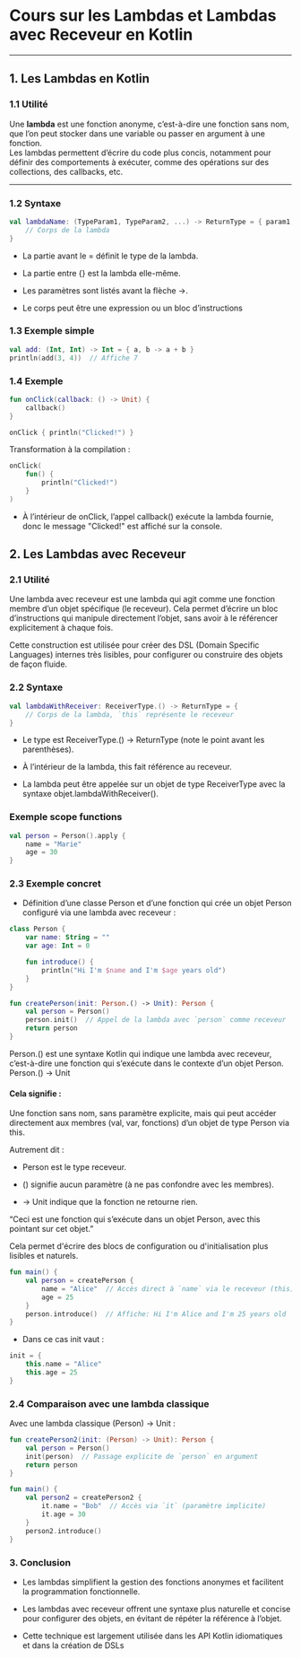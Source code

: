 # Cours sur les Lambdas et Lambdas avec Receveur en Kotlin

---

## 1. Les Lambdas en Kotlin

### 1.1 Utilité

Une **lambda** est une fonction anonyme, c’est-à-dire une fonction sans nom, que l’on peut stocker dans une variable ou passer en argument à une fonction.  
Les lambdas permettent d’écrire du code plus concis, notamment pour définir des comportements à exécuter, comme des opérations sur des collections, des callbacks, etc.

---

### 1.2 Syntaxe

```kotlin
val lambdaName: (TypeParam1, TypeParam2, ...) -> ReturnType = { param1, param2, ... -> 
    // Corps de la lambda
}
```

- La partie avant le = définit le type de la lambda.

- La partie entre {} est la lambda elle-même.

- Les paramètres sont listés avant la flèche ->.

- Le corps peut être une expression ou un bloc d’instructions

### 1.3 Exemple simple

```kotlin
val add: (Int, Int) -> Int = { a, b -> a + b }
println(add(3, 4))  // Affiche 7
```

### 1.4 Exemple 

```kotlin
fun onClick(callback: () -> Unit) {
    callback()
}

onClick { println("Clicked!") }
```

Transformation à la compilation :

```kotlin
onClick( 
    fun() {
        println("Clicked!")
    }
)
```

- À l’intérieur de onClick, l’appel callback() exécute la lambda fournie, donc le message "Clicked!" est affiché sur la console.


## 2. Les Lambdas avec Receveur

### 2.1 Utilité

Une lambda avec receveur est une lambda qui agit comme une fonction membre d’un objet spécifique (le receveur).
Cela permet d’écrire un bloc d’instructions qui manipule directement l’objet, sans avoir à le référencer explicitement à chaque fois.

Cette construction est utilisée pour créer des DSL (Domain Specific Languages) internes très lisibles, pour configurer ou construire des objets de façon fluide.

### 2.2 Syntaxe

```kotlin
val lambdaWithReceiver: ReceiverType.() -> ReturnType = {
    // Corps de la lambda, `this` représente le receveur
}
```

- Le type est ReceiverType.() -> ReturnType (note le point avant les parenthèses).

- À l’intérieur de la lambda, this fait référence au receveur.

- La lambda peut être appelée sur un objet de type ReceiverType avec la syntaxe objet.lambdaWithReceiver().

### Exemple scope functions

```kotlin
val person = Person().apply {
    name = "Marie"
    age = 30
}
```
### 2.3 Exemple concret

- Définition d’une classe Person et d’une fonction qui crée un objet Person configuré via une lambda avec receveur :

```kotlin
class Person {
    var name: String = ""
    var age: Int = 0

    fun introduce() {
        println("Hi I'm $name and I'm $age years old")
    }
}

fun createPerson(init: Person.() -> Unit): Person {
    val person = Person()
    person.init()  // Appel de la lambda avec `person` comme receveur
    return person
}

```
Person.() est une syntaxe Kotlin qui indique une lambda avec receveur, c’est-à-dire une fonction qui s’exécute dans le contexte d’un objet Person.
Person.() -> Unit

#### Cela signifie :

Une fonction sans nom, sans paramètre explicite, mais qui peut accéder directement aux membres (val, var, fonctions) d’un objet de type Person via this.

Autrement dit :

- Person est le type receveur.

- () signifie aucun paramètre (à ne pas confondre avec les membres).

- -> Unit indique que la fonction ne retourne rien.

“Ceci est une fonction qui s’exécute dans un objet Person, avec this pointant sur cet objet.”

Cela permet d'écrire des blocs de configuration ou d'initialisation plus lisibles et naturels.

```kotlin
fun main() {
    val person = createPerson {
        name = "Alice"  // Accès direct à `name` via le receveur (this)
        age = 25
    }
    person.introduce()  // Affiche: Hi I'm Alice and I'm 25 years old
}

```

- Dans ce cas init vaut : 

```kotlin
init = { 
    this.name = "Alice"
    this.age = 25
}
```

### 2.4 Comparaison avec une lambda classique

Avec une lambda classique (Person) -> Unit :

```kotlin
fun createPerson2(init: (Person) -> Unit): Person {
    val person = Person()
    init(person)  // Passage explicite de `person` en argument
    return person
}

fun main() {
    val person2 = createPerson2 {
        it.name = "Bob"  // Accès via `it` (paramètre implicite)
        it.age = 30
    }
    person2.introduce()
}
```

### 3. Conclusion

- Les lambdas simplifient la gestion des fonctions anonymes et facilitent la programmation fonctionnelle.

- Les lambdas avec receveur offrent une syntaxe plus naturelle et concise pour configurer des objets, en évitant de répéter la référence à l’objet.

- Cette technique est largement utilisée dans les API Kotlin idiomatiques et dans la création de DSLs